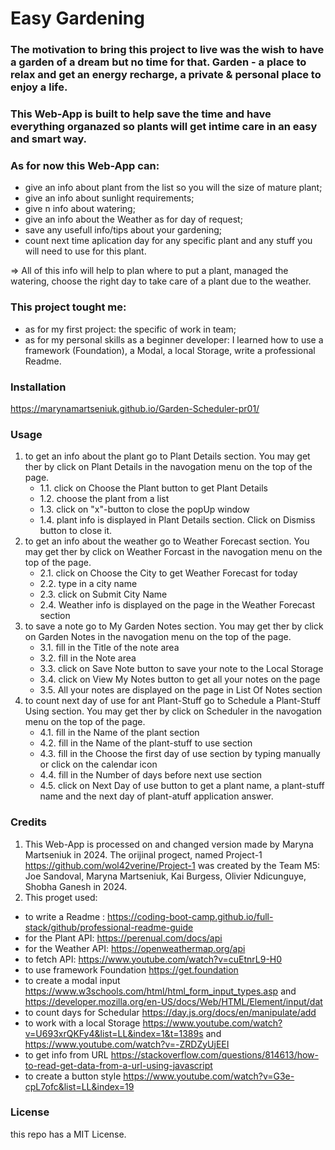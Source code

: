 # Easy Gardening

### The motivation to bring this project to live was the wish to have a garden of a dream but no time for that. Garden - a place to relax and get an energy recharge, a private & personal place to enjoy a life.

### This Web-App is built to help save the time and have everything organazed so plants will get intime care in an easy and smart way.

### As for now this Web-App can:
- give an info about plant from the list so you will the size of mature plant; 
- give an info about sunlight requirements;
- give n info about watering;
- give an info about the Weather as for day of request; 
- save any usefull info/tips about your gardening;
- count next time aplication day for any specific plant and any stuff you will need to use for this plant.

=> All of this info will help to plan where to put a plant, managed the watering, choose the right day to take care of a plant due to the weather.

### This project tought me:
- as for my first project: the specific of work in team;
- as for my personal skills as a beginner developer: I learned how to use a framework (Foundation), a Modal, a local Storage, write a professional Readme.

### Installation
https://marynamartseniuk.github.io/Garden-Scheduler-pr01/

### Usage
1. to get an info about the plant go to Plant Details section. You may get ther by click on Plant Details in the navogation menu on the top of the page.
    - 1.1. click on Choose the Plant button to get Plant Details
    - 1.2. choose the plant from a list
    - 1.3. click on "x"-button to close the popUp window
    - 1.4. plant info is displayed in Plant Details section. Click on Dismiss button to close it.
2. to get an info about the weather go to Weather Forecast section. You may get ther by click on Weather Forcast in the navogation menu on the top of the page.
    - 2.1. click on Choose the City to get Weather Forecast for today
    - 2.2. type in a city name
    - 2.3. click on Submit City Name
    - 2.4. Weather info is displayed on the page in the Weather Forecast section
3. to save a note go to My Garden Notes section. You may get ther by click on Garden Notes in the navogation menu on the top of the page.
    - 3.1. fill in the Title of the note area
    - 3.2. fill in the Note area
    - 3.3. click on Save Note button to save your note to the Local Storage
    - 3.4. click on View My Notes button to get all your notes on the page
    - 3.5. All your notes are displayed on the page in List Of Notes section
4. to count next day of use for ant Plant-Stuff go to Schedule a Plant-Stuff Using section. You may get ther by click on Scheduler in the navogation menu on the top of the page.
    - 4.1. fill in the Name of the plant section
    - 4.2. fill in the Name of the plant-stuff to use section
    - 4.3. fill in the Choose the first day of use section by typing manually or click on the calendar icon
    - 4.4. fill in the Number of days before next use section
    - 4.5. click on Next Day of use button to get a plant name, a plant-stuff name and the next day of plant-atuff application answer.

### Credits

1. This Web-App is processed on and changed version made by Maryna Martseniuk in 2024. The orijinal progect, named Project-1 https://github.com/wol42verine/Project-1 was created by the Team M5: Joe Sandoval, Maryna Martseniuk, Kai Burgess, Olivier Ndicunguye, Shobha Ganesh in  2024. 
2. This proget used:
- to write a Readme : https://coding-boot-camp.github.io/full-stack/github/professional-readme-guide
- for the Plant API: https://perenual.com/docs/api
- for the Weather API: https://openweathermap.org/api
- to fetch API: https://www.youtube.com/watch?v=cuEtnrL9-H0 
- to use framework Foundation https://get.foundation
- to create a modal input  https://www.w3schools.com/html/html_form_input_types.asp and https://developer.mozilla.org/en-US/docs/Web/HTML/Element/input/dat
- to count days for Schedular https://day.js.org/docs/en/manipulate/add
- to work with a local Storage https://www.youtube.com/watch?v=U693xrQKFy4&list=LL&index=1&t=1389s and https://www.youtube.com/watch?v=-ZRDZyUjEEI
- to get info from URL https://stackoverflow.com/questions/814613/how-to-read-get-data-from-a-url-using-javascript
- to create a button style https://www.youtube.com/watch?v=G3e-cpL7ofc&list=LL&index=19

### License
this repo has a MIT License.

